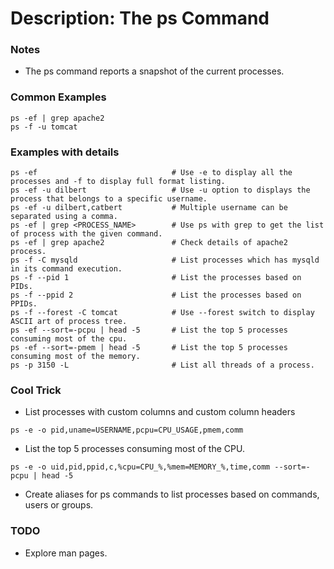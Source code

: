 # Description: The ps Command

### Notes
* The ps command reports a snapshot of the current processes.

### Common Examples
```shell
ps -ef | grep apache2
ps -f -u tomcat
```

### Examples with details
```shell
ps -ef                              # Use -e to display all the processes and -f to display full format listing.
ps -ef -u dilbert                   # Use -u option to displays the process that belongs to a specific username.
ps -ef -u dilbert,catbert           # Multiple username can be separated using a comma.
ps -ef | grep <PROCESS_NAME>        # Use ps with grep to get the list of process with the given command.
ps -ef | grep apache2               # Check details of apache2 process.
ps -f -C mysqld                     # List processes which has mysqld in its command execution.
ps -f --pid 1                       # List the processes based on PIDs.
ps -f --ppid 2                      # List the processes based on PPIDs.
ps -f --forest -C tomcat            # Use --forest switch to display ASCII art of process tree.
ps -ef --sort=-pcpu | head -5       # List the top 5 processes consuming most of the cpu.
ps -ef --sort=-pmem | head -5       # List the top 5 processes consuming most of the memory.
ps -p 3150 -L                       # List all threads of a process.
```

### Cool Trick
* List processes with custom columns and custom column headers
```shell
ps -e -o pid,uname=USERNAME,pcpu=CPU_USAGE,pmem,comm
```

* List the top 5 processes consuming most of the CPU.
```shell
ps -e -o uid,pid,ppid,c,%cpu=CPU_%,%mem=MEMORY_%,time,comm --sort=-pcpu | head -5
```

* Create aliases for ps commands to list processes based on commands, users or groups.

### TODO
* Explore man pages.
